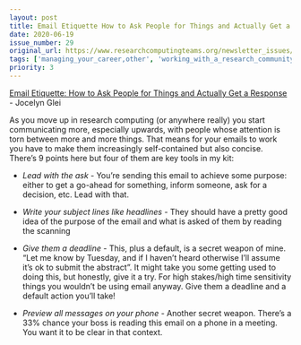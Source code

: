 ```yaml
---
layout: post
title: Email Etiquette How to Ask People for Things and Actually Get a Response - Jocelyn Glei
date: 2020-06-19
issue_number: 29
original_url: https://www.researchcomputingteams.org/newsletter_issues/0029
tags: ['managing_your_career,other', 'working_with_a_research_community,communications_tools', 'strategy,working_with_decision_makers']
priority: 3
---
```


<!-- markdownlint-disable MD033 -->
<!-- markdownlint-disable MD041 -->
<!-- markdownlint-disable MD049 -->

[Email Etiquette: How to Ask People for Things and Actually Get a Response](https://zapier.com/blog/email_strategies/) - Jocelyn Glei

As you move up in research computing (or anywhere really) you start communicating more, especially upwards, with people whose attention is torn between more and more things.  That means for your emails to work you have to make them increasingly self-contained but also concise.  There’s 9 points here but four of them are key tools in my kit:

- *Lead with the ask* - You’re sending this email to achieve some purpose: either to get a go-ahead for something, inform someone, ask for a decision, etc.  Lead with that.

- *Write your subject lines like headlines* - They should have a pretty good idea of the purpose of the email and what is asked of them by reading the scanning

- *Give them a deadline* -  This, plus a default, is a secret weapon of mine.  “Let me know by Tuesday, and if I haven’t heard otherwise I’ll assume it’s ok to submit the abstract”.  It might take you some getting used to doing this, but honestly, give it a try.  For high stakes/high time sensitivity things you wouldn’t be using email anyway.  Give them a deadline and a default action you’ll take!

- *Preview all messages on your phone* - Another secret weapon.  There’s a 33% chance your boss is reading this email on a phone in a meeting.  You want it to be clear in that context.
